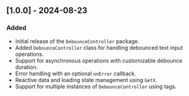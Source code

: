 ## [1.0.0] - 2024-08-23

### Added
- Initial release of the `DebounceController` package.
- Added `DebounceController` class for handling debounced text input operations.
- Support for asynchronous operations with customizable debounce duration.
- Error handling with an optional `onError` callback.
- Reactive data and loading state management using `GetX`.
- Support for multiple instances of `DebounceController` using tags.